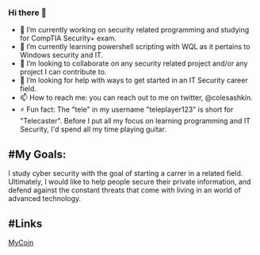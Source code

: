 ### Hi there 👋

- 🔭 I’m currently working on security related programming and studying for CompTIA Security+ exam.
- 🌱 I’m currently learning powershell scripting with WQL as it pertains to Windows security and IT.
- 👯 I’m looking to collaborate on any security related project and/or any project I can contribute to.
- 🤔 I’m looking for help with ways to get started in an IT Security career field. 
- 📫 How to reach me: you can reach out to me on twitter, @colesashkin. 
- ⚡ Fun fact: The "tele" in my username "teleplayer123" is short for "Telecaster". Before I put all my focus on
               learning programming and IT Security, I'd spend all my time playing guitar. 

#My Goals:
----
I study cyber security with the goal of starting a carrer in a related field. Ultimately,
I would like to help people secure their private information, and defend against the
constant threats that come with living in an world of advanced technology. 

#Links
----
[MyCoin](https://github.com/teleplayer123/MyCoin)
